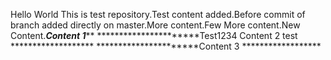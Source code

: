 Hello World This is test repository.Test content added.Before commit of branch added directly on master.More content.Few More content.New Content.*******************Content 1*********************
**********************Test1234 Content 2 test *******************
**********************Content 3 ******************
